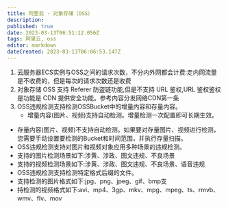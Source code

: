 ```yaml
---
title: 阿里云 · 对象存储（OSS）
description: 
published: true
date: 2023-03-13T06:51:12.056Z
tags: 阿里云, oss
editor: markdown
dateCreated: 2023-03-13T06:06:53.147Z
---
```


1. 云服务器ECS实例与OSS之间的请求次数，不分内外网都会计费:走内网流量是不收费的，但是每次的请求次数还是收费
2. 对象存储 OSS 支持 Referer 防盗链功能,但是不支持 URL 鉴权,URL 鉴权鉴权是功能是 CDN 提供安全功能。参考内容分发网络CDN第一条
3. OSS违规检测支持检测OSSBucket中的增量内容和存量内容。
	- 增量内容(图片、视频)支持自动检测。增量检测一次配置即可长期生效。
  - 存量内容(图片、视频)不支持自动检测。如果要对存量图片、视频进行检测，您需要手动设置要检测的Bucket和时间范围，并执行存量扫描。
  - OSS违规检测支持对图片和视频对象应用多种场景的违规检测。
  - 支持的图片检测场景如下:涉黄、涉政、图文违规、不良场景
  - 支持的视频检测场景如下:涉黄、涉政、图文违规、不良场景、语音违规
  - OSS违规检测支持检测特定格式后缀的文件。
  - 支持检测的图片格式如下:jpg、png、jpeg、gif、bmp支
  - 持检测的视频格式如下:avi、mp4、3gp、mkv、mpg、mpeg、ts、rmvb、wmv、flv、mov